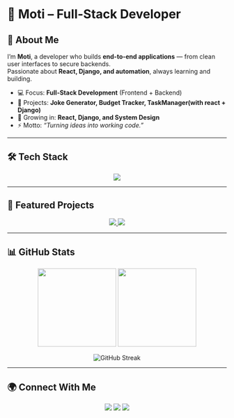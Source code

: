 # 🚀 Moti – Full-Stack Developer  

## 👋 About Me  

I’m **Moti**, a developer who builds **end-to-end applications** — from clean user interfaces to secure backends.  
Passionate about **React, Django, and automation**, always learning and building.  

- 💻 Focus: **Full-Stack Development** (Frontend + Backend)  
- 🔭 Projects: **Joke Generator, Budget Tracker, TaskManager(with react + Django)**  
- 🌱 Growing in: **React, Django, and System Design**  
- ⚡ Motto: *“Turning ideas into working code.”*  

---

## 🛠 Tech Stack  

<p align="center">
  <img src="https://skillicons.dev/icons?i=js,react,html,css,tailwind,python,django,flask,nodejs,firebase,git,linux" />
</p>  

---

## 📂 Featured Projects  

<p align="center">
  <a href="https://github.com/tote10/joke-generator">
    <img src="https://github-readme-stats.vercel.app/api/pin/?username=tote10&repo=joke-generator&theme=tokyonight" />
  </a>
  <a href="https://github.com/tote10/budget-tracker">
    <img src="https://github-readme-stats.vercel.app/api/pin/?username=tote10&repo=budget-tracker&theme=tokyonight" />
  </a>
</p>  

---

## 📊 GitHub Stats  

<p align="center">
  <img src="https://github-readme-stats.vercel.app/api?username=tote10&show_icons=true&theme=tokyonight" height="180em"/>
  <img src="https://github-readme-stats.vercel.app/api/top-langs/?username=tote10&layout=compact&theme=tokyonight" height="180em"/>
</p>  

<p align="center">
  <img src="https://streak-stats.demolab.com?user=tote10&theme=tokyonight" alt="GitHub Streak"/>
</p>  

---

## 🌍 Connect With Me  

<p align="center">
  <a href="https://linkedin.com/in/moti-alemu-958699346"><img src="https://img.shields.io/badge/-LinkedIn-blue?logo=Linkedin&logoColor=white" /></a>
  <a href="mailto:motialemu9@gmail.com"><img src="https://img.shields.io/badge/-Email-red?logo=Gmail&logoColor=white" /></a>
  <a href="https://tote10.github.io/moti-portfolio/"><img src="https://img.shields.io/badge/-Portfolio-orange?logo=firefox&logoColor=white" /></a>
</p>  
